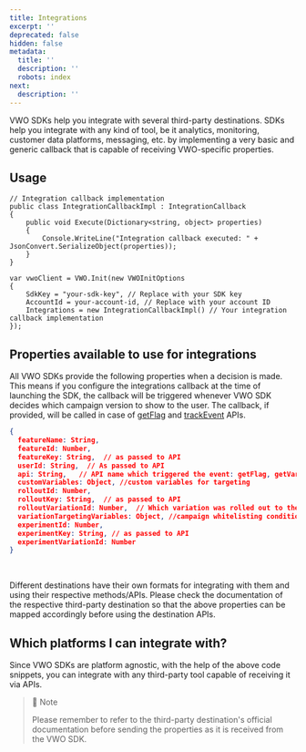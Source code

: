 ```yaml
---
title: Integrations
excerpt: ''
deprecated: false
hidden: false
metadata:
  title: ''
  description: ''
  robots: index
next:
  description: ''
---
```

VWO SDKs help you integrate with several third-party destinations. SDKs help you integrate with any kind of tool, be it analytics, monitoring, customer data platforms, messaging, etc. by implementing a very basic and generic callback that is capable of receiving VWO-specific properties.

## Usage

```node C#
// Integration callback implementation
public class IntegrationCallbackImpl : IntegrationCallback
{
    public void Execute(Dictionary<string, object> properties)
    {
        Console.WriteLine("Integration callback executed: " + JsonConvert.SerializeObject(properties));
    }
}

var vwoClient = VWO.Init(new VWOInitOptions
{
    SdkKey = "your-sdk-key", // Replace with your SDK key
    AccountId = your-account-id, // Replace with your account ID
    Integrations = new IntegrationCallbackImpl() // Your integration callback implementation
});

```

## Properties available to use for integrations

All VWO SDKs provide the following properties when a decision is made. This means if you configure the integrations callback at the time of launching the SDK, the callback will be triggered whenever VWO SDK decides which campaign version to show to the user. The callback, if provided, will be called in case of [getFlag](https://developers.vwo.com/v2/docs/fme-net-flags) and [trackEvent](https://developers.vwo.com/v2/docs/fme-net-metrics) APIs.

```json
{
  featureName: String,
  featureId: Number,
  featureKey: String,  // as passed to API
  userId: String,  // As passed to API
  api: String,   // API name which triggered the event: getFlag, getVariable, trackMetric
  customVariables: Object, //custom variables for targeting
  rolloutId: Number,
  rolloutKey: String,  // as passed to API
  rolloutVariationId: Number,  // Which variation was rolled out to the current user
  variationTargetingVariables: Object, //campaign whitelisting conditions
  experimentId: Number,
  experimentKey: String, // as passed to API
  experimentVariationId: Number
}

```

<br />

Different destinations have their own formats for integrating with them and using their respective methods/APIs. Please check the documentation of the respective third-party destination so that the above properties can be mapped accordingly before using the destination APIs.

## Which platforms I can integrate with?

Since VWO SDKs are platform agnostic, with the help of the above code snippets, you can integrate with any third-party tool capable of receiving it via APIs. 

> 📘 Note
>
> Please remember to refer to the third-party destination's official documentation before sending the properties as it is received from the VWO SDK.
